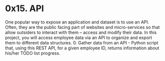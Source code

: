 # 0x15. API
One popular way to expose an application and dataset is to use an API. Often, they are the public facing part of websites and micro-services so that allow outsiders to interact with them – access and modify their data. In this project, you will access employee data via an API to organize and export them to different data structures.
0. Gather data from an API
    - Python script that, using this REST API, for a given employee ID, returns information about his/her TODO list progress.
